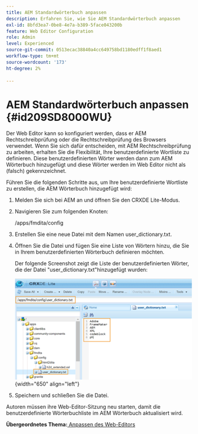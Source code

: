 ```yaml
---
title: AEM Standardwörterbuch anpassen
description: Erfahren Sie, wie Sie AEM Standardwörterbuch anpassen
exl-id: 8bfd3ea7-0be8-4e7a-b389-5face043200b
feature: Web Editor Configuration
role: Admin
level: Experienced
source-git-commit: 0513ecac38840a4cc649758bd1180edff1f8aed1
workflow-type: tm+mt
source-wordcount: '173'
ht-degree: 2%

---
```


# AEM Standardwörterbuch anpassen {#id209SD8000WU}

Der Web Editor kann so konfiguriert werden, dass er AEM Rechtschreibprüfung oder die Rechtschreibprüfung des Browsers verwendet. Wenn Sie sich dafür entscheiden, mit AEM Rechtschreibprüfung zu arbeiten, erhalten Sie die Flexibilität, Ihre benutzerdefinierte Wortliste zu definieren. Diese benutzerdefinierten Wörter werden dann zum AEM Wörterbuch hinzugefügt und diese Wörter werden im Web Editor nicht als \(falsch\) gekennzeichnet.

Führen Sie die folgenden Schritte aus, um Ihre benutzerdefinierte Wortliste zu erstellen, die AEM Wörterbuch hinzugefügt wird:

1. Melden Sie sich bei AEM an und öffnen Sie den CRXDE Lite-Modus.

1. Navigieren Sie zum folgenden Knoten:

   /apps/fmdita/config

1. Erstellen Sie eine neue Datei mit dem Namen user\_dictionary.txt.

1. Öffnen Sie die Datei und fügen Sie eine Liste von Wörtern hinzu, die Sie in Ihrem benutzerdefinierten Wörterbuch definieren möchten.

   Der folgende Screenshot zeigt die Liste der benutzerdefinierten Wörter, die der Datei &quot;user\_dictionary.txt&quot;hinzugefügt wurden:

   ![](assets/custom-words-list-dictionary.png){width="650" align="left"}

1. Speichern und schließen Sie die Datei.


Autoren müssen ihre Web-Editor-Sitzung neu starten, damit die benutzerdefinierte Wörterbuchliste im AEM Wörterbuch aktualisiert wird.

**Übergeordnetes Thema:**[ Anpassen des Web-Editors](conf-web-editor.md)
